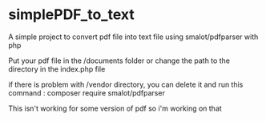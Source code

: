 # simplePDF_to_text
A simple project to convert pdf file into text file using smalot/pdfparser with php

Put your pdf file in the /documents folder or change the path to the directory in the index.php file

if there is problem with /vendor directory, you can delete it and run this command : composer require smalot/pdfparser

This isn't working for some version of pdf so i'm working on that